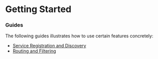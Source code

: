 # Getting Started

### Guides
The following guides illustrates how to use certain features concretely:

* [Service Registration and Discovery](https://spring.io/guides/gs/service-registration-and-discovery/)
* [Routing and Filtering](https://spring.io/guides/gs/routing-and-filtering/)

